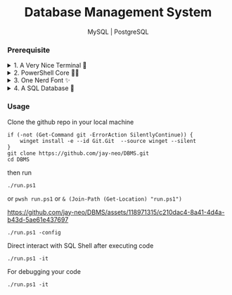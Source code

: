 <div align="center"><h1>Database Management System</h1></div>
<div align="center">MySQL | PostgreSQL</div>
<!-- <div align="center"><img src="./doc/hello.gif" width="100%" height="100%"></div> -->


### Prerequisite
<details>
    <summary>1. A Very Nice Terminal 🤞</summary>
    <p>Nearest example for windows user: <a href="https://apps.microsoft.com/detail/9N0DX20HK701" target="_blank">Windows Terminal</a></p>
    <pre><code>
    if (-not (Get-Command wt.exe -ErrorAction SilentlyContinue)) {
        winget install -e --id Microsoft.WindowsTerminal --source winget --silent
    }
    </code></pre>
</details>

<details>
    <summary>2. PowerShell Core 🐱‍👤</summary>
    <p>PowerShell Core: <a href="https://apps.microsoft.com/detail/9MZ1SNWT0N5D" target="_blank">pwsh</a></p>
    <pre><code>
    if (-not (Get-Command pwsh.exe -ErrorAction SilentlyContinue)) {
        winget install --id Microsoft.Powershell --source winget --silent
    }
    Set-ExecutionPolicy -ExecutionPolicy RemoteSigned -Scope CurrentUser
    </code></pre>
</details>

<details>
    <summary>3. One Nerd Font ✨</summary>
    <pre><code>
    if (-not (Get-Command git -ErrorAction SilentlyContinue)) {
        winget install -e --id Git.Git  --source winget --silent
    }
    git clone --filter=blob:none --sparse https://github.com/ryanoasis/nerd-fonts.git $env:TEMP\NerdFront
    cd $env:TEMP\NerdFront
    ./install.ps1 Hack
    </code></pre>
</details>

<details>
    <summary>4. A SQL Database 🤗</summary>
    <details>
        <summary>Choice 1. <a href="https://dev.mysql.com/downloads/installer/" target="_blank">MySQL</a></summary>
        <pre><code>
        if (-not (Get-Command mysql -ErrorAction SilentlyContinue)) {
            winget install -e --id Oracle.MySQL --silent
        }
        </code></pre>
    </details>
    <details>
        <summary>Choice 2. <a href="https://www.postgresql.org/download/windows/" target="_blank">PostgreSQL</a></summary>
        <pre><code>
        if (-not (Get-Command psql -ErrorAction SilentlyContinue)) {
            winget install -e --id PostgreSQL.PostgreSQL --silent
        }
        </code></pre>
    </details>
</details>



### Usage

Clone the github repo in your local machine
```pwsh
if (-not (Get-Command git -ErrorAction SilentlyContinue)) {
    winget install -e --id Git.Git  --source winget --silent
}
git clone https://github.com/jay-neo/DBMS.git
cd DBMS
```

then run 

```pwsh
./run.ps1
```

or `pwsh run.ps1` or `& (Join-Path (Get-Location) "run.ps1")`



https://github.com/jay-neo/DBMS/assets/118971315/c210dac4-8a41-4d4a-b43d-5ae61e437697



```pwsh
./run.ps1 -config
```




Direct interact with SQL Shell after executing code

```pwsh
./run.ps1 -it
```

For debugging your code

```pwsh
./run.ps1 -it
```




